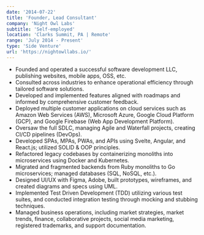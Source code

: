 ```yaml
---
date: '2014-07-22'
title: 'Founder, Lead Consultant'
company: 'Night Owl Labs'
subtitle: 'Self-employed'
location: 'Clarks Summit, PA | Remote'
range: 'July 2014 - Present'
type: 'Side Venture'
url: 'https://nightowllabs.io/'
---
```


- Founded and operated a successful software development LLC, publishing websites, mobile apps, OSS, etc.
- Consulted across industries to enhance operational efficiency through tailored software solutions.
- Developed and implemented features aligned with roadmaps and informed by comprehensive customer feedback.
- Deployed multiple customer applications on cloud services such as Amazon Web Services (AWS), Microsoft Azure, Google Cloud Platform (GCP), and Google Firebase (Web App Development Platform).
- Oversaw the full SDLC, managing Agile and Waterfall projects, creating CI/CD pipelines (DevOps).
- Developed SPAs, MPAs, PWAs, and APIs using Svelte, Angular, and React.js; utilized SOLID & OOP principles.
- Refactored legacy codebases by containerizing monoliths into microservices using Docker and Kubernetes.
- Migrated and fragmented backends from Ruby monoliths to Go microservices; managed databases (SQL, NoSQL, etc.).
- Designed UI/UX with Figma, Adobe, built prototypes, wireframes, and created diagrams and specs using UML.
- Implemented Test Driven Development (TDD) utilizing various test suites, and conducted integration testing through mocking and stubbing techniques.
- Managed business operations, including market strategies, market trends, finance, collaborative projects, social media marketing, registered trademarks, and support documentation.
